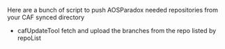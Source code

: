Here are a bunch of script to push AOSParadox needed repositories from your CAF synced directory

- cafUpdateTool fetch and upload the branches from the repo listed by repoList
